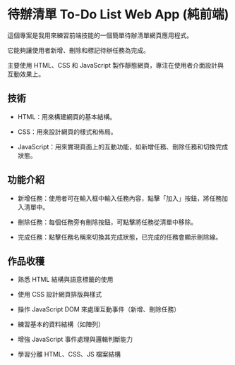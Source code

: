# **待辦清單 To-Do List Web App** (純前端)

這個專案是我用來練習前端技能的一個簡單待辦清單網頁應用程式。

它能夠讓使用者新增、刪除和標記待辦任務為完成。

主要使用 HTML、CSS 和 JavaScript 製作靜態網頁，專注在使用者介面設計與互動效果上。

##  技術

* HTML：用來構建網頁的基本結構。

* CSS：用來設計網頁的樣式和佈局。

* JavaScript：用來實現頁面上的互動功能，如新增任務、刪除任務和切換完成狀態。

##  功能介紹

* 新增任務：使用者可在輸入框中輸入任務內容，點擊「加入」按鈕，將任務加入清單中。
  
* 刪除任務：每個任務旁有刪除按鈕，可點擊將任務從清單中移除。
  
* 完成任務：點擊任務名稱來切換其完成狀態，已完成的任務會顯示刪除線。

##  作品收穫

* 熟悉 HTML 結構與語意標籤的使用

* 使用 CSS 設計網頁排版與樣式

* 操作 JavaScript DOM 來處理互動事件（新增、刪除任務）

* 練習基本的資料結構（如陣列）

* 增強 JavaScript 事件處理與邏輯判斷能力

* 學習分離 HTML、CSS、JS 檔案結構
